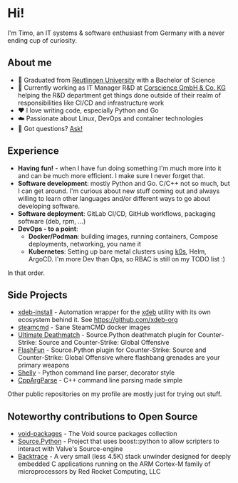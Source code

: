 # Hi!

I'm Timo, an IT systems & software enthusiast from Germany with a never ending cup of curiosity.


## About me

- 🏫 Graduated from [Reutlingen University](https://www.reutlingen-university.de/) with a Bachelor of Science
- 💼 Currently working as IT Manager R&D at [Corscience GmbH & Co. KG](https://www.corscience.com) helping the R&D department get things done outside of their realm of responsibilities like CI/CD and infrastructure work
- ❤️ I love writing code, especially Python and Go
- ☁️ Passionate about Linux, DevOps and container technologies
- 💬 Got questions? [Ask!](https://github.com/thetredev/thetredev/issues)


## Experience

- **Having fun!** - when I have fun doing something I'm much more into it and can be much more efficient. I make sure I never forget that.
- **Software development**: mostly Python and Go. C/C++ not so much, but I can get around. I'm curious about new stuff coming out and always willing to learn other languages and/or different ways to go about developing software.
- **Software deployment**: GitLab CI/CD, GitHub workflows, packaging software (deb, rpm, ...)
- **DevOps - to a point**:
    - **Docker/Podman**: building images, running containers, Compose deployments, networking, you name it
    - **Kubernetes**: Setting up bare metal clusters using [k0s](https://github.com/k0sproject/k0s), Helm, ArgoCD. I'm more Dev than Ops, so RBAC is still on my TODO list :)

In that order.


## Side Projects

- [xdeb-install](https://github.com/xdeb-org/xdeb-install) - Automation wrapper for the [xdeb](https://github.com/toluschr/xdeb) utility with its own ecosystem behind it. See https://github.com/xdeb-org
- [steamcmd](https://github.com/thetredev/steamcmd) - Sane SteamCMD docker images
- [Ultimate Deathmatch](https://github.com/thetredev/udm) - Source.Python deathmatch plugin for Counter-Strike: Source and Counter-Strike: Global Offensive
- [FlashFun](https://github.com/thetredev/flashfun) - Source.Python plugin for Counter-Strike: Source and Counter-Strike: Global Offensive where flashbang grenades are your primary weapons
- [Shelly](https://github.com/thetredev/shelly) - Python command line parser, decorator style
- [CppArgParse](https://github.com/thetredev/cppargparse) - C++ command line parsing made simple

Other public repositories on my profile are mostly just for trying out stuff.


## Noteworthy contributions to Open Source

- [void-packages](https://github.com/void-linux/void-packages) - The Void source packages collection
- [Source.Python](https://github.com/Source-Python-Dev-Team/Source.Python) - Project that uses boost::python to allow scripters to interact with Valve's Source-engine
- [Backtrace](https://github.com/red-rocket-computing/backtrace) - A very small (less 4.5K) stack unwinder designed for deeply embedded C applications running on the ARM Cortex-M family of microprocessors by Red Rocket Computing, LLC

